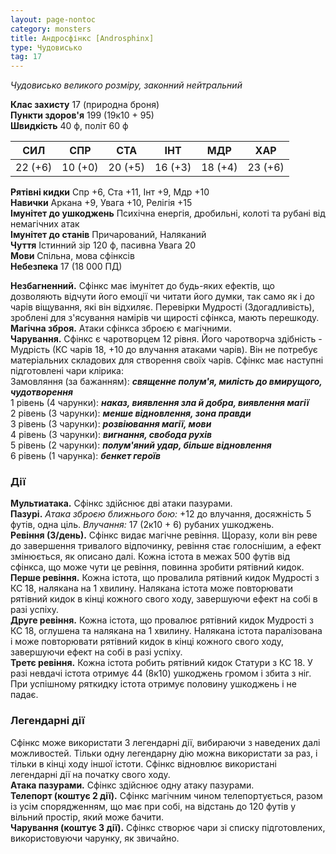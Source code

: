 ```yaml
---
layout: page-nontoc
category: monsters
title: Андросфінкс [Androsphinx]
type: Чудовисько
tag: 17
---
```


_Чудовисько великого розміру, законний нейтральний_  

**Клас захисту** 17 (природна броня)    
**Пункти здоров'я** 199 (19к10 + 95)    
**Швидкість** 40 ф, політ 60 ф  

| СИЛ     | СПР     | СТА     | ІНТ     | МДР     | ХАР     |
| ------- | ------- | ------- | ------- | ------- | ------- |
| 22 (+6) | 10 (+0) | 20 (+5) | 16 (+3) | 18 (+4) | 23 (+6) |

**Рятівні кидки** Спр +6, Ста +11, Інт +9, Мдр +10    
**Навички** Аркана +9, Увага +10, Релігія +15    
**Імунітет до ушкоджень** Психічна енергія, дробильні, колоті та рубані від немагічних атак    
**Імунітет до станів** Причарований, Наляканий    
**Чуття** Істинний зір 120 ф, пасивна Увага 20    
**Мови** Спільна, мова сфінксів    
**Небезпека** 17 (18 000 ПД)  

**Незбагненний.** Сфінкс має імунітет до будь-яких ефектів, що дозволяють відчути його емоції чи читати його думки, так само як і до чарів віщування, які він відхиляє. Перевірки Мудрості (Здогадливість), зроблені для з'ясування намірів чи щирості сфінкса, мають перешкоду.    
**Магічна зброя.** Атаки сфінкса зброєю є магічними.    
**Чарування.** Сфінкс є чаротворцем 12 рівня. Його чаротворча здібність - Мудрість (КС чарів 18, +10 до влучання атаками чарів). Він не потребує матеріальних складових для створення своїх чарів. Сфінкс має наступні підготовлені чари клірика:    
Замовляння (за бажанням): **_священне полум'я, милість до вмирущого, чудотворення_**    
1 рівень (4 чарунки): **_наказ, виявлення зла й добра, виявлення магії_**    
2 рівень (3 чарунки): **_менше відновлення, зона правди_**    
3 рівень (3 чарунки): **_розвіювання магії, мови_**    
4 рівень (3 чарунки): **_вигнання, свобода рухів_**    
5 рівень (2 чарунки): **_полум'яний удар, більше відновлення_**    
6 рівень (1 чарунка): **_бенкет героїв_**

### Дії

**Мультиатака.** Сфінкс здійснює дві атаки пазурами.    
**Пазурі.** _Атака зброєю ближнього бою:_ +12 до влучання, досяжність 5 футів, одна ціль. _Влучання:_ 17 (2к10 + 6) рубаних ушкоджень.    
**Ревіння (3/день).** Сфінкс видає магічне ревіння. Щоразу, коли він реве до завершення тривалого відпочинку, ревіння стає голоснішим, а ефект змінюється, як описано далі. Кожна істота в межах 500 футів від сфінкса, що може чути це ревіння, повинна зробити рятівний кидок.    
**Перше ревіння.** Кожна істота, що провалила рятівний кидок Мудрості з КС 18, налякана на 1 хвилину. Налякана істота може повторювати рятівний кидок в кінці кожного свого ходу, завершуючи ефект на собі в разі успіху.    
**Друге ревіння.** Кожна істота, що провалює рятівний кидок Мудрості з КС 18, оглушена та налякана на 1 хвилину. Налякана істота паралізована і може повторювати рятівний кидок в кінці кожного свого ходу, завершуючи ефект на собі в разі успіху.    
**Третє ревіння.** Кожна істота робить рятівний кидок Статури з КС 18. У разі невдачі істота отримує 44 (8к10) ушкоджень громом і збита з ніг. При успішному ряткидку істота отримує половину ушкоджень і не падає.

### Легендарні дії

Сфінкс може використати 3 легендарні дії, вибираючи з наведених далі можливостей. Тільки одну легендарну дію можна використати за раз, і тільки в кінці ходу іншої істоти. Сфінкс відновлює використані легендарні дії на початку свого ходу.    
**Атака пазурами.** Сфінкс здійснює одну атаку пазурами.    
**Телепорт (коштує 2 дії).** Сфінкс магічним чином телепортується, разом із усім спорядженням, що має при собі, на відстань до 120 футів у вільний простір, який може бачити.    
**Чарування (коштує 3 дії).** Сфінкс створює чари зі списку підготовлених, використовуючи чарунку, як звичайно.
